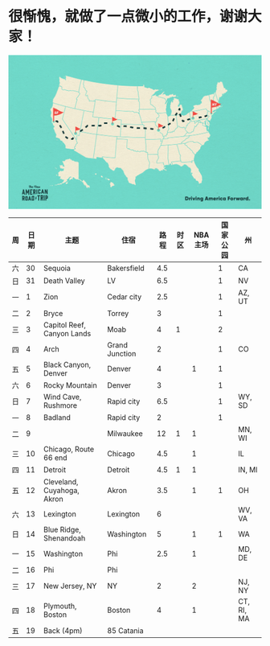 # 很惭愧，就做了一点微小的工作，谢谢大家！

![alt text](resources/NART_Podcast-03.png)

|周|日期|主题|住宿|路程|时区|NBA主场|国家公园|州|
|--|---|----|---|---|----|-------|------|--|
|六|30|Sequoia|Bakersfield|4.5|||1|CA|
|日|31|Death Valley|LV|6.5|||1|NV|
|一|1|Zion|Cedar city|2.5|||1|AZ, UT|
|二|2|Bryce|Torrey|3|||1||
|三|3|Capitol Reef, Canyon Lands|Moab|4|1||2||
|四|4|Arch|Grand Junction|2|||1|CO|
|五|5|Black Canyon, Denver|Denver|4||1|1||
|六|6|Rocky Mountain|Denver|3|||1||
|日|7|Wind Cave, Rushmore|Rapid city|6.5|||1|WY, SD|
|一|8|Badland|Rapid city|2|||1||
|二|9||Milwaukee|12|1|1||MN, WI|
|三|10|Chicago, Route 66 end|Chicago|4.5||1||IL|
|四|11|Detroit|Detroit|4.5|1|1||IN, MI|
|五|12|Cleveland, Cuyahoga, Akron|Akron|3.5||1|1|OH|
|六|13|Lexington|Lexington|6||||WV, VA|
|日|14|Blue Ridge, Shenandoah|Washington|5||1|1|WA|
|一|15|Washington|Phi|2.5||1||MD, DE|
|二|16|Phi|Phi||||||
|三|17|New Jersey, NY|NY|2||2||NJ, NY|
|四|18|Plymouth, Boston|Boston|4||1||CT, RI, MA|
|五|19|Back (4pm)|85 Catania||||||
